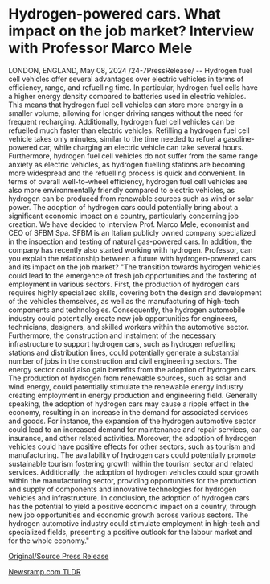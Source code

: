 # Hydrogen-powered cars. What impact on the job market? Interview with Professor Marco Mele

LONDON, ENGLAND, May 08, 2024 /24-7PressRelease/ -- Hydrogen fuel cell vehicles offer several advantages over electric vehicles in terms of efficiency, range, and refuelling time. In particular, hydrogen fuel cells have a higher energy density compared to batteries used in electric vehicles. This means that hydrogen fuel cell vehicles can store more energy in a smaller volume, allowing for longer driving ranges without the need for frequent recharging. Additionally, hydrogen fuel cell vehicles can be refuelled much faster than electric vehicles. Refilling a hydrogen fuel cell vehicle takes only minutes, similar to the time needed to refuel a gasoline-powered car, while charging an electric vehicle can take several hours. Furthermore, hydrogen fuel cell vehicles do not suffer from the same range anxiety as electric vehicles, as hydrogen fuelling stations are becoming more widespread and the refuelling process is quick and convenient. In terms of overall well-to-wheel efficiency, hydrogen fuel cell vehicles are also more environmentally friendly compared to electric vehicles, as hydrogen can be produced from renewable sources such as wind or solar power.  The adoption of hydrogen cars could potentially bring about a significant economic impact on a country, particularly concerning job creation.  We have decided to interview Prof. Marco Mele, economist and CEO of SFBM Spa. SFBM is an Italian publicly owned company specialized in the inspection and testing of natural gas-powered cars. In addition, the company has recently also started working with hydrogen.  Professor, can you explain the relationship between a future with hydrogen-powered cars and its impact on the job market?  "The transition towards hydrogen vehicles could lead to the emergence of fresh job opportunities and the fostering of employment in various sectors. First, the production of hydrogen cars requires highly specialized skills, covering both the design and development of the vehicles themselves, as well as the manufacturing of high-tech components and technologies.  Consequently, the hydrogen automobile industry could potentially create new job opportunities for engineers, technicians, designers, and skilled workers within the automotive sector.  Furthermore, the construction and instalment of the necessary infrastructure to support hydrogen cars, such as hydrogen refuelling stations and distribution lines, could potentially generate a substantial number of jobs in the construction and civil engineering sectors.  The energy sector could also gain benefits from the adoption of hydrogen cars. The production of hydrogen from renewable sources, such as solar and wind energy, could potentially stimulate the renewable energy industry creating employment in energy production and engineering field. Generally speaking, the adoption of hydrogen cars may cause a ripple effect in the economy, resulting in an increase in the demand for associated services and goods.  For instance, the expansion of the hydrogen automotive sector could lead to an increased demand for maintenance and repair services, car insurance, and other related activities. Moreover, the adoption of hydrogen vehicles could have positive effects for other sectors, such as tourism and manufacturing.  The availability of hydrogen cars could potentially promote sustainable tourism fostering growth within the tourism sector and related services. Additionally, the adoption of hydrogen vehicles could spur growth within the manufacturing sector, providing opportunities for the production and supply of components and innovative technologies for hydrogen vehicles and infrastructure.  In conclusion, the adoption of hydrogen cars has the potential to yield a positive economic impact on a country, through new job opportunities and economic growth across various sectors. The hydrogen automotive industry could stimulate employment in high-tech and specialized fields, presenting a positive outlook for the labour market and for the whole economy." 

[Original/Source Press Release](https://www.24-7pressrelease.com/press-release/510702/hydrogen-powered-cars-what-impact-on-the-job-market-interview-with-professor-marco-mele) 

[Newsramp.com TLDR](https://newsramp.com/None) 